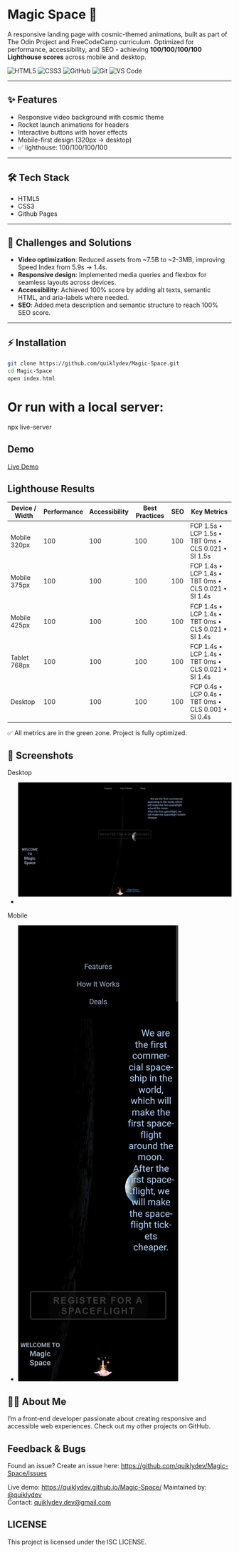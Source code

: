 # Magic Space 🚀
A responsive landing page with cosmic-themed animations, built as part of The Odin Project and FreeCodeCamp curriculum.
Optimized for performance, accessibility, and SEO - achieving **100/100/100/100 Lighthouse scores** across mobile and desktop. 

 <img alt="HTML5" src="https://img.shields.io/badge/HTML5-E34F26?style=flat-square&logo=html5">
  <img alt="CSS3" src="https://img.shields.io/badge/CSS3-1572B6?style=flat-square&logo=css3">
  <img alt="GitHub" src="https://img.shields.io/badge/GitHub-181717?style=flat-square&logo=github">
  <img alt="Git" src="https://img.shields.io/badge/Git-F05032?style=flat-square&logo=git">
  <img alt="VS Code" src="https://img.shields.io/badge/VS_Code-007ACC?style=flat-square&logo=visual-studio-code">

---

## ✨ Features
- Responsive video background with cosmic theme
- Rocket launch animations for headers
- Interactive buttons with hover effects
- Mobile-first design (320px → desktop)
- ✅ lighthouse: 100/100/100/100

---

## 🛠 Tech Stack
- HTML5
- CSS3
- Github Pages

---

## 🚀 Challenges and Solutions 
- **Video optimization**: Reduced assets from ~7.5B to ~2-3MB, improving Speed Index from 5.9s → 1.4s.
- **Responsive design**: Implemented media queries and flexbox for seamless layouts across devices. 
- **Accessibility**: Achieved 100% score by adding alt texts, semantic HTML, and aria-labels where needed.
- **SEO**: Added meta description and semantic structure to reach 100% SEO score.

---

## ⚡ Installation

```bash
git clone https://github.com/quiklydev/Magic-Space.git
cd Magic-Space
open index.html
```
# Or run with a local server:
npx live-server

## Demo
[Live Demo](https://quiklydev.github.io/Magic-Space/)

## Lighthouse Results

| Device / Width | Performance | Accessibility | Best Practices | SEO | Key Metrics |
|----------------|-------------|---------------|----------------|-----|-------------|
| Mobile 320px   | 100         | 100           | 100            | 100 | FCP 1.5s • LCP 1.5s • TBT 0ms • CLS 0.021 • SI 1.5s |
| Mobile 375px   | 100         | 100           | 100            | 100 | FCP 1.4s • LCP 1.4s • TBT 0ms • CLS 0.021 • SI 1.4s |
| Mobile 425px   | 100         | 100           | 100            | 100 | FCP 1.4s • LCP 1.4s • TBT 0ms • CLS 0.021 • SI 1.4s |
| Tablet 768px   | 100         | 100           | 100            | 100 | FCP 1.4s • LCP 1.4s • TBT 0ms • CLS 0.021 • SI 1.4s |
| Desktop        | 100         | 100           | 100            | 100 | FCP 0.4s • LCP 0.4s • TBT 0ms • CLS 0.001 • SI 0.4s |

✅ All metrics are in the green zone. Project is fully optimized.

## 📸 Screenshots
Desktop
- ![Desktop Screenshot](assets/screenshot-desktop.png)


Mobile
- ![Mobile Screenshot](assets/screenshot-mobile.png) 

## 👨‍💻 About Me
I’m a front‑end developer passionate about creating responsive and accessible web experiences. Check out my other projects on GitHub.

## Feedback & Bugs
Found an issue? Create an issue here: https://github.com/quiklydev/Magic-Space/issues

Live demo: https://quiklydev.github.io/Magic-Space/
Maintained by: [@quiklydev](https://github.com/quiklydev)  
Contact: quiklydev.dev@gmail.com

## LICENSE

This project is licensed under the ISC LICENSE.
